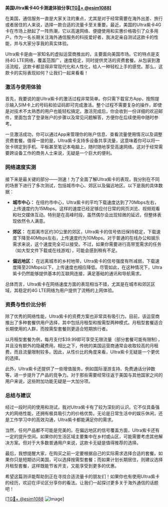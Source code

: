 **美国Ultra紫卡4G卡测速体验分享[[TG💪+ @esim1088](https://t.me/s/esim1088)]**

在美国，通信服务一直是大家关注的重点，尤其是对于经常需要在海外出差、旅行或者居住的人来说，选择一款合适的流量卡至关重要。最近，美国的Ultra紫卡4G卡在市场上掀起了一阵热潮，它以高速网络、便捷使用和实惠价格吸引了众多用户。作为一名长期关注海外通信服务的科技爱好者，我决定亲自测试这款卡的性能，并与大家分享我的真实体验。

Ultra紫卡是由一家知名的虚拟运营商推出的，主要面向美国市场。它的特点是支持4G LTE网络，覆盖范围广，速度稳定，同时提供灵活的资费套餐。从包装到激活流程，这款卡都显得非常现代化和人性化，给人一种轻松上手的感觉。那么，这款卡的实际表现如何？让我们一起来看看！

### **激活与使用体验**

首先，我要说的是Ultra紫卡的激活过程非常简单。你只需下载官方App，按照提示输入SIM卡上的号码和验证码即可完成激活。整个过程不需要复杂的操作，即使是对技术不太熟悉的用户也能轻松搞定。激活完成后，你会收到一份详细的欢迎邮件，里面包含了登录账户的步骤以及常见问题解答，方便你在后续使用中随时参考。

一旦激活成功，你可以通过App来管理你的账户信息、查看流量使用情况以及调整资费套餐。值得一提的是，Ultra紫卡支持多设备共享流量，这意味着你可以将一张卡绑定到手机、平板甚至笔记本电脑上，随时随地享受高速网络。这对于经常需要跨设备工作的商务人士来说，无疑是一个巨大的便利。

### **网络速度实测**

接下来是最关键的部分——测速！为了全面了解Ultra紫卡的表现，我分别在不同的场景下进行了多次测试，包括城市中心、郊区以及偏远地区。以下是我的具体数据：

- **城市中心：**
  在纽约市中心，Ultra紫卡的平均下载速度达到了70Mbps左右，上传速度约为15Mbps。这样的速度已经足够应付日常的网页浏览、视频观看和社交媒体互动。特别是在高峰时段，虽然偶尔会出现轻微的延迟，但整体表现依然令人满意。

- **郊区：**
  在距离市区约30公里的郊区，Ultra紫卡的信号依旧保持稳定，下载速度下降至40Mbps左右，上传速度约为10Mbps。对于普通的在线办公和娱乐需求来说，这个速度完全可以接受。不过，如果你需要进行高带宽需求的任务（如大型文件下载或在线游戏），可能会感到稍有不足。

- **偏远地区：**
  在远离城市的乡村地带，Ultra紫卡的信号强度有所减弱，下载速度降至20Mbps以下，上传速度也相应降低。尽管如此，在这种情况下，Ultra紫卡仍然能够提供基本的互联网连接，满足基础的通讯和导航需求。

总体而言，Ultra紫卡在网络速度方面的表现相当不错，尤其是在城市和郊区区域，其稳定的4G LTE网络为用户提供了流畅的上网体验。

### **资费与性价比分析**

除了优秀的网络性能，Ultra紫卡的资费方案也非常具有吸引力。目前，该运营商推出了多种套餐供用户选择，其中包括月租型和按需型两种模式。月租型套餐适合长期使用的人群，而按需型套餐则更适合短期旅行者。

以月租型套餐为例，每月支付$39.99即可享受无限流量（部分套餐可能有限制），并且没有额外的隐藏费用。相比之下，传统的美国运营商通常会收取较高的月租费，而且流量限制较多。因此，从性价比的角度来看，Ultra紫卡无疑是一个更优的选择。

此外，Ultra紫卡还提供了一些增值服务，例如国际漫游支持、免费通话分钟数等，进一步提升了产品的竞争力。对于那些需要经常往返于美国与其他国家之间的用户来说，这些附加功能无疑是一大加分项。

### **总结与建议**

经过一段时间的使用和测试，我对Ultra紫卡有了较为深刻的认识。它不仅具备强大的网络性能，还拥有极具吸引力的价格优势。无论是日常生活中的娱乐休闲，还是工作学习中的高效沟通，Ultra紫卡都能满足你的需求。

当然，任何产品都不可能是完美的。在偏远地区的信号覆盖方面，Ultra紫卡还有一定的提升空间。如果你的生活区域主要集中在乡村或山区，可能需要考虑其他解决方案。但对于大多数普通用户来说，这款卡无疑是值得推荐的选择。

最后，我想提醒大家，在购买之前一定要根据自己的实际需求选择合适的套餐。如果你只是短期访问美国，可以选择按需型套餐；而如果计划长期居住，则建议选择月租型套餐，这样既能节省开支，又能享受到更多的优惠。

希望这篇测评能帮助到正在寻找合适流量卡的朋友们！如果你也有使用Ultra紫卡的经历，欢迎在评论区分享你的看法。让我们一起探讨更多关于海外通信的话题吧！

[[TG💪+ @esim1088](https://t.me/s/esim1088) ![Image](https://i.postimg.cc/4NQfJmqS/Snipaste-2025-05-13-00-14-12.png)]